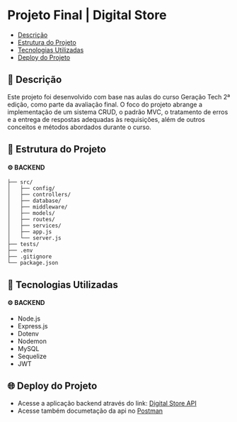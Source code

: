 <h1>Projeto Final | Digital Store</h1>

- [Descrição](#-descrição)
- [Estrutura do Projeto](#-estrutura-do-projeto)
- [Tecnologias Utilizadas](#-tecnologias-utilizadas)
- [Deploy do Projeto](#-deploy-do-projeto)

## 📝 Descrição
Este projeto foi desenvolvido com base nas aulas do curso Geração Tech 2ª edição, como parte da avaliação final. O foco do projeto abrange a implementação de um sistema CRUD, o padrão MVC, o tratamento de erros e a entrega de respostas adequadas às requisições, além de outros conceitos e métodos abordados durante o curso.


## 📁 Estrutura do Projeto
#### ⚙️ BACKEND
```
├── src/
│   ├── config/
│   ├── controllers/
│   ├── database/
│   ├── middleware/
│   ├── models/
│   ├── routes/
│   ├── services/
│   ├── app.js
│   └── server.js
├── tests/
├── .env
├── .gitignore
└── package.json
```

## 🚀 Tecnologias Utilizadas
#### ⚙️ BACKEND
- Node.js
- Express.js 
- Dotenv 
- Nodemon 
- MySQL
- Sequelize 
- JWT

## 🌐 Deploy do Projeto

- Acesse a aplicação backend através do link: <a href="https://digital-store.up.railway.app/v1/user" target="_blank">Digital Store API</a>
- Acesse também documetação da api no <a href="https://documenter.getpostman.com/view/30198192/2sAY55ZdAP" target="_blank">Postman</a>

